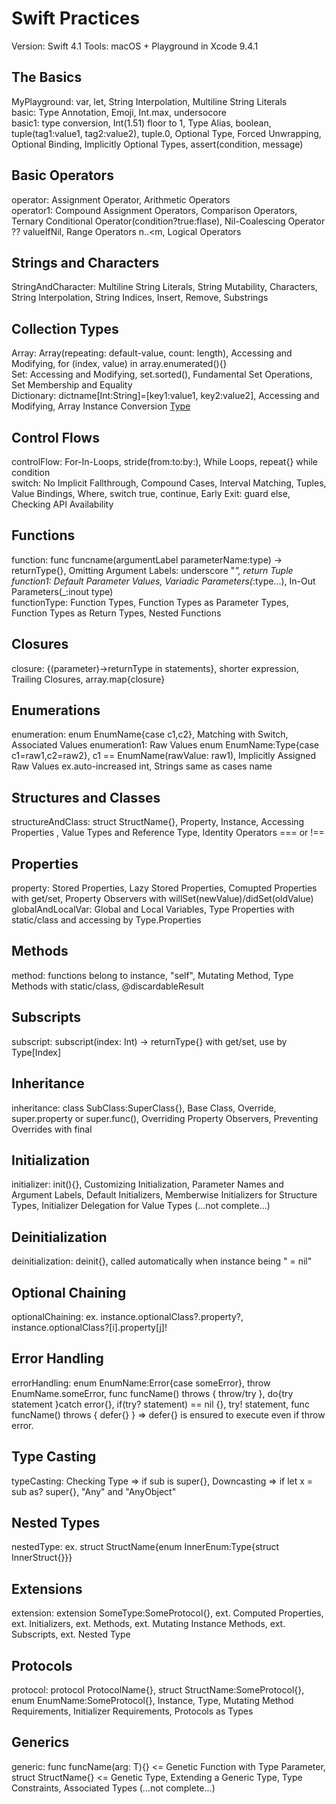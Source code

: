 # Swift Practices

Version: Swift 4.1
Tools: macOS + Playground in Xcode 9.4.1

## The Basics
MyPlayground: var, let, String Interpolation, Multiline String Literals  
basic: Type Annotation, Emoji, Int.max, undersocore  
basic1: type conversion, Int(1.51) floor to 1, Type Alias, boolean, tuple(tag1:value1, tag2:value2), tuple.0, Optional Type, Forced Unwrapping, Optional Binding, Implicitly Optional Types, assert(condition, message)

## Basic Operators
operator: Assignment Operator, Arithmetic Operators  
operator1: Compound Assignment Operators, Comparison Operators, Ternary Conditional Operator(condition?true:flase), Nil-Coalescing Operator ?? valueIfNil, Range Operators n..<m, Logical Operators  

## Strings and Characters
StringAndCharacter: Multiline String Literals, String Mutability, Characters, String Interpolation, String Indices, Insert, Remove, Substrings  

## Collection Types
Array: Array(repeating: default-value, count: length), Accessing and Modifying, for (index, value) in array.enumerated(){}  
Set: Accessing and Modifying, set.sorted(), Fundamental Set Operations, Set Membership and Equality  
Dictionary: dictname[Int:String]=[key1:value1, key2:value2], Accessing and Modifying, Array Instance Conversion [Type](dictname.values)  

## Control Flows
controlFlow: For-In-Loops, stride(from:to:by:), While Loops, repeat{} while condition  
switch: No Implicit Fallthrough, Compound Cases, Interval Matching, Tuples, Value Bindings, Where, switch true, continue, Early Exit: guard else, Checking API Availability  

## Functions
function: func funcname(argumentLabel parameterName:type) -> returnType{}, Omitting Argument Labels: underscore "_", return Tuple  
function1: Default Parameter Values, Variadic Parameters(_:type...), In-Out Parameters(_:inout type)  
functionType: Function Types, Function Types as Parameter Types, Function Types as Return Types, Nested Functions  

## Closures
closure: {(parameter)->returnType in statements}, shorter expression, Trailing Closures, array.map{closure}  

## Enumerations
enumeration: enum EnumName{case c1,c2}, Matching with Switch, Associated Values
enumeration1: Raw Values enum EnumName:Type{case c1=raw1,c2=raw2}, c1 == EnumName(rawValue: raw1), Implicitly Assigned Raw Values ex.auto-increased int, Strings same as cases name  

## Structures and Classes
structureAndClass: struct StructName{}, Property, Instance, Accessing Properties	, Value Types and Reference Type, Identity Operators === or !==  

## Properties
property: Stored Properties, Lazy Stored Properties, Comupted Properties with get/set, Property Observers with willSet(newValue)/didSet(oldValue)  
globalAndLocalVar: Global and Local Variables, Type Properties with static/class and accessing by Type.Properties  

## Methods
method: 	functions belong to instance, "self", Mutating Method,  Type Methods with static/class, @discardableResult  

## Subscripts
subscript: subscript(index: Int) -> returnType{} with get/set, use by Type[Index]  

## Inheritance
inheritance: class SubClass:SuperClass{}, Base Class, Override, super.property or super.func(), Overriding Property Observers, Preventing Overrides with final  

## Initialization
initializer: init(){}, Customizing Initialization, Parameter Names and Argument Labels, Default Initializers, Memberwise Initializers for Structure Types, Initializer Delegation for Value Types (...not complete...)  

## Deinitialization
deinitialization: deinit{}, called automatically when instance being " = nil"  

## Optional Chaining
optionalChaining: ex. instance.optionalClass?.property?, instance.optionalClass?[i].property[j]!  

## Error Handling
errorHandling: enum EnumName:Error{case someError}, throw EnumName.someError, func funcName() throws { throw/try }, do{try statement }catch error{}, if(try? statement) == nil {}, try! statement, func funcName() throws { defer{} } => defer{} is ensured to execute even if throw error. 

## Type Casting
typeCasting: Checking Type => if sub is super{}, Downcasting => if let x = sub as? super{}, "Any" and "AnyObject"  

## Nested Types
nestedType: ex. struct StructName{enum InnerEnum:Type{struct InnerStruct{}}}

## Extensions
extension: extension SomeType:SomeProtocol{}, ext. Computed Properties, ext. Initializers, ext. Methods, ext. Mutating Instance Methods, ext. Subscripts, ext. Nested Type  

## Protocols
protocol: protocol ProtocolName{}, struct StructName:SomeProtocol{}, enum EnumName:SomeProtocol{}, Instance, Type, Mutating Method Requirements, Initializer Requirements, Protocols as Types  

## Generics
generic: func funcName<T>(arg: T){} <= Genetic Function with Type Parameter, struct StructName<Element>{} <= Genetic Type, Extending a Generic Type, Type Constraints, Associated Types (...not complete...)  
